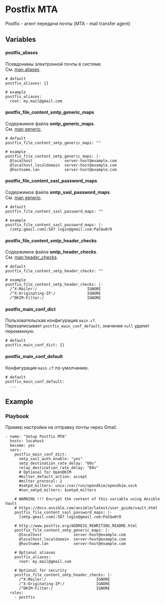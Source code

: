# Postfix MTA

Postfix - агент передачи почты (MTA - mail transfer agent)


## Variables
#### postfix_aliases
Псевдонимы электронной почты в системе.<br/>
См. [man aliases](https://www.postfix.org/aliases.5.html).
```
# default
postfix_aliases: {}

# example
postfix_aliases:
  root: my.mail@gmail.com
```

#### postfix_file_content_smtp_generic_maps
Содержимое файла **smtp_generic_maps**.<br/>
См. [man generic](https://www.postfix.org/generic.5.html).
```
# default
postfix_file_content_smtp_generic_maps: ""

# example
postfix_file_content_smtp_generic_maps: |-
  @localhost              server-host@example.com
  @localhost.localdomain  server-host@example.com
  @hostname.lan           server-host@example.com
```

#### postfix_file_content_sasl_password_maps
Содержимое файла **smtp_sasl_password_maps**.<br/>
См. [man generic](https://www.postfix.org/SASL_README.html).
```
# default
postfix_file_content_sasl_password_maps: ""

# example
postfix_file_content_sasl_password_maps: |-
  [smtp.gmail.com]:587 login@gmail.com:PaS$w0rD
```

#### postfix_file_content_smtp_header_checks
Содержимое файла **smtp_header_checks**.<br/>
См. [man header_checks](https://www.postfix.org/header_checks.5.html).
```
# default
postfix_file_content_smtp_header_checks: ""

# example
postfix_file_content_smtp_header_checks: |-
  /^X-Mailer:/                      IGNORE
  /^X-Originating-IP:/              IGNORE
  /^DKIM-Filter:/                   IGNORE
```

#### postfix_main_conf_dict
Пользовательская конфигурация `main.cf`.<br/>
Перезаписывает `postfix_main_conf_default`, значение `null` удалит переменную.
```
# default
postfix_main_conf_dict: {}
```

#### postfix_main_conf_default
Конфигурация `main.cf` по-умолчанию.
```
# default
postfix_main_conf_default:
  ...
```


## Example
### Playbook
Пример настройки на отправку почты через Gmail.
```
- name: "Setup Postfix MTA"
  hosts: locahost
  become: yes
  vars:
    postfix_main_conf_dict:
      smtp_sasl_auth_enable: "yes"
      smtp_destination_rate_delay: "60s"
      relay_destination_rate_delay: "60s"
      # Optional for OpenDKIM
      #milter_default_action: accept
      #milter_protocol: 2
      #smtpd_milters: unix:/var/run/opendkim/opendkim.sock
      #non_smtpd_milters: $smtpd_milters

    # WARNING !!! Encrypt the content of this variable using Ansible Vault
    # https://docs.ansible.com/ansible/latest/user_guide/vault.html
    postfix_file_content_sasl_password_maps: |-
      [smtp.gmail.com]:587 login@gmail.com:PaS$w0rD

    # http://www.postfix.org/ADDRESS_REWRITING_README.html
    postfix_file_content_smtp_generic_maps: |-
      @localhost              server-host@example.com
      @localhost.localdomain  server-host@example.com
      @hostname.lan           server-host@example.com

    # Optional aliases
    postfix_aliases:
      root: my.mail@gmail.com

    # Optional for security
    postfix_file_content_smtp_header_checks: |-
      /^X-Mailer:/                      IGNORE
      /^X-Originating-IP:/              IGNORE
      /^DKIM-Filter:/                   IGNORE
  roles:
    - postfix
```
